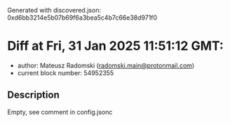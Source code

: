 Generated with discovered.json: 0xd6bb3214e5b07b69f6a3bea5c4b7c66e38d971f0

# Diff at Fri, 31 Jan 2025 11:51:12 GMT:

- author: Mateusz Radomski (<radomski.main@protonmail.com>)
- current block number: 54952355

## Description

Empty, see comment in config.jsonc
